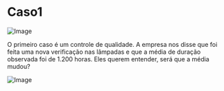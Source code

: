 # Caso1

![Image](https://github.com/user-attachments/assets/3858bd29-19ad-4722-b497-36b3ae924b5b)

O primeiro caso é um controle de qualidade. A empresa nos disse que foi feita uma nova verificação nas lâmpadas e que a média de duração observada foi de 1.200 horas. Eles querem entender, será que a média mudou?

![Image](https://github.com/user-attachments/assets/70586f7c-deb4-420d-aff4-24b880ca5e5d)
